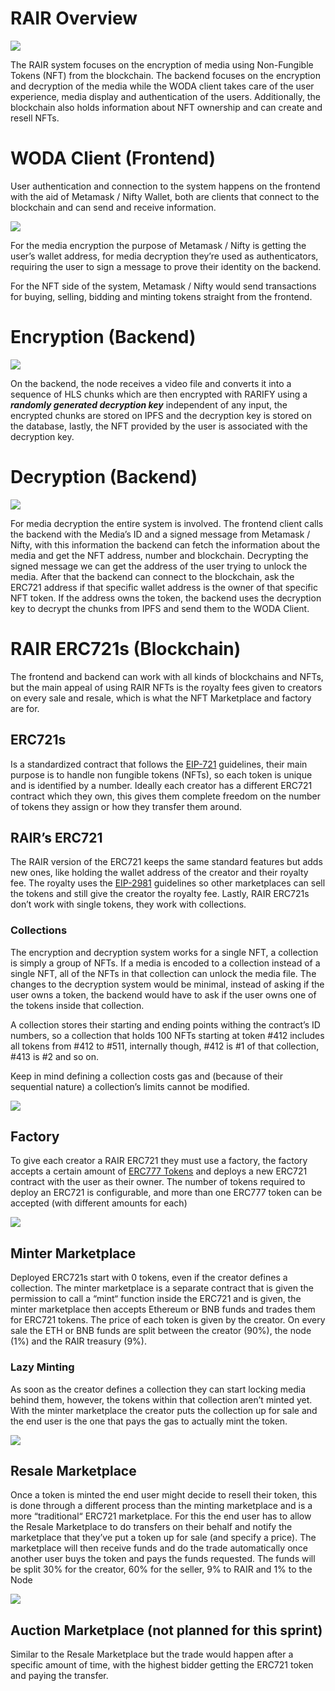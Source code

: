 # RAIR Overview

![](./attachments/RAIR%20Map.png)

The RAIR system focuses on the encryption of media using Non-Fungible Tokens (NFT) from the blockchain. The backend focuses on the encryption and decryption of the media while the WODA client takes care of the user experience, media display and authentication of the users. Additionally, the blockchain also holds information about NFT ownership and can create and resell NFTs.

# WODA Client (Frontend)

User authentication and connection to the system happens on the frontend with the aid of Metamask / Nifty Wallet, both are clients that connect to the blockchain and can send and receive information.

![](./attachments/Frontend%20Map.png)

For the media encryption the purpose of Metamask / Nifty is getting the user’s wallet address, for media decryption they’re used as authenticators, requiring the user to sign a message to prove their identity on the backend.

For the NFT side of the system, Metamask / Nifty would send transactions for buying, selling, bidding and minting tokens straight from the frontend.

# Encryption (Backend)

![](./attachments/Encryption%20Map.png)

On the backend, the node receives a video file and converts it into a sequence of HLS chunks which are then encrypted with RARIFY using a ***randomly generated decryption key*** independent of any input, the encrypted chunks are stored on IPFS and the decryption key is stored on the database, lastly, the NFT provided by the user is associated with the decryption key.

# Decryption (Backend)

![](./attachments/Decryption%20Map.png)

For media decryption the entire system is involved. The frontend client calls the backend with the Media’s ID and a signed message from Metamask / Nifty, with this information the backend can fetch the information about the media and get the NFT address, number and blockchain. Decrypting the signed message we can get the address of the user trying to unlock the media. After that the backend can connect to the blockchain, ask the ERC721 address if that specific wallet address is the owner of that specific NFT token. If the address owns the token, the backend uses the decryption key to decrypt the chunks from IPFS and send them to the WODA Client.

# RAIR ERC721s (Blockchain)

The frontend and backend can work with all kinds of blockchains and NFTs, but the main appeal of using RAIR NFTs is the royalty fees given to creators on every sale and resale, which is what the NFT Marketplace and factory are for.

## ERC721s

Is a standardized contract that follows the [EIP-721](https://eips.ethereum.org/EIPS/eip-721) guidelines, their main purpose is to handle non fungible tokens (NFTs), so each token is unique and is identified by a number. Ideally each creator has a different ERC721 contract which they own, this gives them complete freedom on the number of tokens they assign or how they transfer them around.

## RAIR’s ERC721

The RAIR version of the ERC721 keeps the same standard features but adds new ones, like holding the wallet address of the creator and their royalty fee. The royalty uses the [EIP-2981](https://eips.ethereum.org/EIPS/eip-2981) guidelines so other marketplaces can sell the tokens and still give the creator the royalty fee. Lastly, RAIR ERC721s don’t work with single tokens, they work with collections.

### Collections

The encryption and decryption system works for a single NFT, a collection is simply a group of NFTs. If a media is encoded to a collection instead of a single NFT, all of the NFTs in that collection can unlock the media file. The changes to the decryption system would be minimal, instead of asking if the user owns a token, the backend would have to ask if the user owns one of the tokens inside that collection.

A collection stores their starting and ending points withing the contract’s ID numbers, so a collection that holds 100 NFTs starting at token #412 includes all tokens from #412 to #511, internally though, #412 is #1 of that collection, #413 is #2 and so on.

Keep in mind defining a collection costs gas and (because of their sequential nature) a collection’s limits cannot be modified.

![](./attachments/RAIR%20ERC721%20Map.png)

## Factory

To give each creator a RAIR ERC721 they must use a factory, the factory accepts a certain amount of [ERC777 Tokens](https://eips.ethereum.org/EIPS/eip-777) and deploys a new ERC721 contract with the user as their owner. The number of tokens required to deploy an ERC721 is configurable, and more than one ERC777 token can be accepted (with different amounts for each)

![](./attachments/Factory%20Map.png)

## Minter Marketplace

Deployed ERC721s start with 0 tokens, even if the creator defines a collection. The minter marketplace is a separate contract that is given the permission to call a “mint“ function inside the ERC721 and is given, the minter marketplace then accepts Ethereum or BNB funds and trades them for ERC721 tokens. The price of each token is given by the creator. On every sale the ETH or BNB funds are split between the creator (90%), the node (1%) and the RAIR treasury (9%).

### Lazy Minting

As soon as the creator defines a collection they can start locking media behind them, however, the tokens within that collection aren’t minted yet. With the minter marketplace the creator puts the collection up for sale and the end user is the one that pays the gas to actually mint the token.

![](./attachments/Minting%20Map.png)

## Resale Marketplace

Once a token is minted the end user might decide to resell their token, this is done through a different process than the minting marketplace and is a more “traditional“ ERC721 marketplace. For this the end user has to allow the Resale Marketplace to do transfers on their behalf and notify the marketplace that they’ve put a token up for sale (and specify a price). The marketplace will then receive funds and do the trade automatically once another user buys the token and pays the funds requested. The funds will be split 30% for the creator, 60% for the seller, 9% to RAIR and 1% to the Node

![](./attachments/Resale%20Marketplace.png)

## Auction Marketplace (not planned for this sprint)

Similar to the Resale Marketplace but the trade would happen after a specific amount of time, with the highest bidder getting the ERC721 token and paying the transfer.